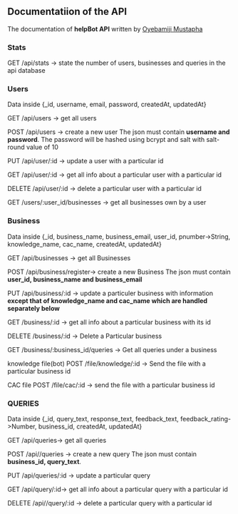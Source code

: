 ## Documentatiion of the API

The documentation of **helpBot API** written by [Oyebamiji Mustapha](https://twiiter.com/musoye1)


### Stats

GET /api/stats -> state the number of users, businesses and queries in the api database


### Users

Data inside {_id, username, email, password, createdAt, updatedAt}

GET /api/users -> get all users

POST /api/users -> create a new user
The json must contain **username and password**. The password will be hashed using bcrypt and salt with salt-round value of 10

PUT /api/user/:id -> update a user with a particular id

GET /api/user/:id -> get all info about a particular user with a particular id

DELETE /api/user/:id -> delete a particular user with a particular id

GET /users/:user_id/businesses -> get all businesses own by a user


### Business
Data inside {_id, business_name, business_email, user_id, pnumber->String, knowledge_name, cac_name, createdAt, updatedAt}

GET /api/businesses -> get all Businesses

POST /api/business/register-> create a new Business
The json must contain **user_id, business_name and business_email**

PUT /api/business/:id -> update a particuler business with information **except that of  knowledge_name and cac_name which are handled separately below**

GET /business/:id -> get all info about a particular business with its id

DELETE /business/:id -> Delete a Particular business

GET /business/:business_id/queries -> Get all queries under a business

knowledge file(bot)
POST /file/knowledge/:id -> Send the file with a particular business id

CAC file
POST /file/cac/:id -> send the file with a particular business id

### QUERIES

Data inside {_id, query_text, response_text, feedback_text, feedback_rating->Number, business_id, createdAt, updatedAt}

GET /api/queries-> get all queries

POST /api//queries -> create a new query
The json must contain **business_id, query_text**.

PUT /api/queries/:id -> update a particular query

GET /api/query/:id-> get all info about a particular query with a particular id

DELETE /api//query/:id -> delete a particular query with a particular id

